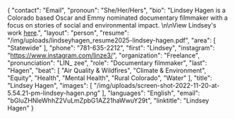 {
  "contact": "Email",
  "pronoun": "She/Her/Hers",
  "bio": "Lindsey Hagen is a Colorado based  Oscar and Emmy nominated documentary filmmaker with a focus on stories of social and environmental impact. \n\nView Lindsey's work [here](https://www.youtube.com/watch?v=NKqDYL82GXk&ab_channel=LosAngelesTimes).",
  "layout": "person",
  "resume": "/img/uploads/lindseyhagen_resume2025-lindsey-hagen.pdf",
  "area": [
    "Statewide"
  ],
  "phone": "781-635-2212",
  "first": "Lindsey",
  "instagram": "https://www.instagram.com/linze3/",
  "organization": "Freelance",
  "pronunciation": "LIN_ zee",
  "role": "Documentary filmmaker",
  "last": "Hagen",
  "beat": [
    "Air Quality & Wildfires",
    "Climate & Environment",
    "Equity",
    "Health",
    "Mental Health",
    "Rural Colorado",
    "Water"
  ],
  "title": "Lindsey Hagen",
  "images": [
    "/img/uploads/screen-shot-2022-11-20-at-5.54.21-pm-lindsey-hagen.png"
  ],
  "languages": "English",
  "email": "bGluZHNleWhhZ2VuLmZpbG1AZ21haWwuY29t",
  "linktitle": "Lindsey Hagen"
}

